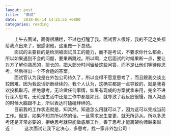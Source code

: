 ```yaml
---
layout: post
title:  "面试"
date:   2018-06-14 14:21:55 +0800
categories: reading
---
```

&emsp;&emsp;上午去面试，面得很糟糕，不过也打醒了我。面试官人很好，我的不足之处都给我点出来了，很感谢他，这里做一下总结。  
&emsp;&emsp;面试的主要目的是检测被面试员工的能力，而不是考试，不要求你什么都会，所以如果遇到不会的问题，要果断跳过。所以啊，之后面试的时候果断一点，要让对方了解你熟悉的，擅长的，把大部分时间留给这些问答，而不是让他们等待你思考，然后得出一个不合适的答案。  
&emsp;&emsp;面试官认为我是在外包公司待久了，所以变得不愿意思考了，而且跟我交谈比较困难，因为我说话断断续续的。我个人认为，这确实都是一点导致的，就是我喜欢投机取巧，拒绝思考。无论做任何事情，如果有现成的方案就拿来用，完全不进行深入思考。无论是生活中还是工作中都是如此，就导致了我反应很慢，跟人沟通的时候大脑跟不上，所以表达时磕磕绊绊的。  
&emsp;&emsp;目前我的工作状态就是，知其然。知道怎么用就可以了，因为这可以完成当前工作。但是，如果不知其所以然的话，一旦需求发生变更，就无所适从。所以多思考还是非常必要的，拒绝思考就只能做底层工作，善于思考才能离架构师越来越近！
&emsp;&emsp;这次面试让我下定决心，多思考，找一家非外包公司！

[jekyll-docs]: https://jekyllrb.com/docs/home
[jekyll-gh]:   https://github.com/jekyll/jekyll
[jekyll-talk]: https://talk.jekyllrb.com/
